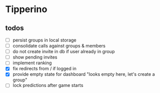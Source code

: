 # Tipperino

## todos

- [ ] persist groups in local storage
- [ ] consolidate calls against groups & members
- [ ] do not create invite in db if user already in group
- [ ] show pending invites
- [ ] implement ranking
- [x] fix redirects from / if logged in
- [x] provide empty state for dashboard "looks empty here, let's create a group"
- [ ] lock predictions after game starts
